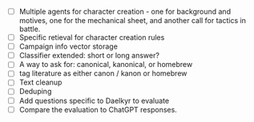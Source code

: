 - [ ] Multiple agents for character creation - one for background and motives, one for the mechanical sheet, and another call for tactics in battle.
- [ ] Specific retieval for character creation rules
- [ ] Campaign info vector storage
- [ ] Classifier extended: short or long answer?
- [ ] A way to ask for: canonical, kanonical, or homebrew
- [ ] tag literature as either canon / kanon or homebrew
- [ ] Text cleanup
- [ ] Deduping
- [ ] Add questions specific to Daelkyr to evaluate
- [ ] Compare the evaluation to ChatGPT responses.
